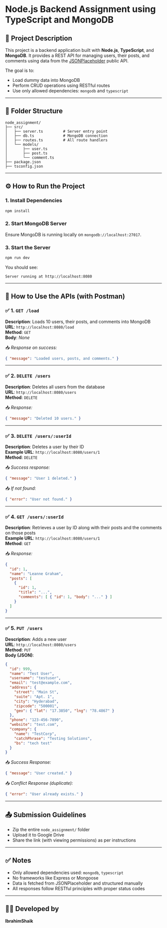 # Node.js Backend Assignment using TypeScript and MongoDB

## 📌 Project Description

This project is a backend application built with **Node.js**, **TypeScript**, and **MongoDB**. It provides a REST API for managing users, their posts, and comments using data from the [JSONPlaceholder](https://jsonplaceholder.typicode.com/) public API.

The goal is to:
- Load dummy data into MongoDB
- Perform CRUD operations using RESTful routes
- Use only allowed dependencies: `mongodb` and `typescript`

---

## 📁 Folder Structure

```
node_assignment/
├── src/
│   ├── server.ts         # Server entry point
│   ├── db.ts             # MongoDB connection
│   ├── routes.ts         # All route handlers
│   └── models/
│       ├── user.ts
│       ├── post.ts
│       └── comment.ts
├── package.json
├── tsconfig.json
```

---

## ⚙️ How to Run the Project

### 1. Install Dependencies
```bash
npm install
```

### 2. Start MongoDB Server
Ensure MongoDB is running locally on `mongodb://localhost:27017`.

### 3. Start the Server
```bash
npm run dev
```

You should see:
```
Server running at http://localhost:8080
```

---

## 🔧 How to Use the APIs (with Postman)

### ✅ 1. `GET /load`
**Description**: Loads 10 users, their posts, and comments into MongoDB  
**URL**: `http://localhost:8080/load`  
**Method**: `GET`  
**Body**: _None_

📥 _Response on success:_
```json
{ "message": "Loaded users, posts, and comments." }
```

---

### ✅ 2. `DELETE /users`
**Description**: Deletes all users from the database  
**URL**: `http://localhost:8080/users`  
**Method**: `DELETE`

📥 _Response:_
```json
{ "message": "Deleted 10 users." }
```

---

### ✅ 3. `DELETE /users/:userId`
**Description**: Deletes a user by their ID  
**Example URL**: `http://localhost:8080/users/1`  
**Method**: `DELETE`

📥 _Success response:_
```json
{ "message": "User 1 deleted." }
```

📥 _If not found:_
```json
{ "error": "User not found." }
```

---

### ✅ 4. `GET /users/:userId`
**Description**: Retrieves a user by ID along with their posts and the comments on those posts  
**Example URL**: `http://localhost:8080/users/1`  
**Method**: `GET`

📥 _Response:_
```json
{
  "id": 1,
  "name": "Leanne Graham",
  "posts": [
    {
      "id": 1,
      "title": "...",
      "comments": [ { "id": 1, "body": "..." } ]
    }
  ]
}
```

---

### ✅ 5. `PUT /users`
**Description**: Adds a new user  
**URL**: `http://localhost:8080/users`  
**Method**: `PUT`  
**Body (JSON)**:

```json
{
  "id": 999,
  "name": "Test User",
  "username": "testuser",
  "email": "test@example.com",
  "address": {
    "street": "Main St",
    "suite": "Apt. 1",
    "city": "Hyderabad",
    "zipcode": "500001",
    "geo": { "lat": "17.3850", "lng": "78.4867" }
  },
  "phone": "123-456-7890",
  "website": "test.com",
  "company": {
    "name": "TestCorp",
    "catchPhrase": "Testing Solutions",
    "bs": "tech test"
  }
}
```

📥 _Success Response:_
```json
{ "message": "User created." }
```

📥 _Conflict Response (duplicate):_
```json
{ "error": "User already exists." }
```

---

## 📤 Submission Guidelines

- Zip the entire `node_assignment/` folder
- Upload it to Google Drive
- Share the link (with viewing permissions) as per instructions

---

## ✅ Notes

- Only allowed dependencies used: `mongodb`, `typescript`
- No frameworks like Express or Mongoose
- Data is fetched from JSONPlaceholder and structured manually
- All responses follow RESTful principles with proper status codes

---

## 👨‍💻 Developed by
**IbrahimShaik**
